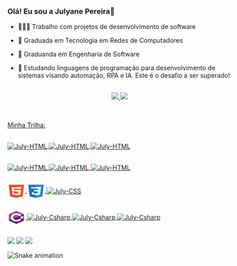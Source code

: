 


### Olá! Eu sou a Julyane Pereira👋

- 👩🏾‍💼 Trabalho com projetos de desenvolvimento de software
- 🔭 Graduada em Tecnologia em Redes de Computadores
- 🔭 Graduanda em Engenharia de Software
- 🌱 Estudando linguagens de programação para desenvolvimento de sistemas visando automação, RPA e IA. Este é o desafio a ser superado!

  ##

<div align="center">
  <a href="https://github.com/julypereira">
  <img width="48%" src="https://github-readme-stats.vercel.app/api?username=julypereira&show_icons=true&theme=dracula&include_all_commits=true&count_private=true">
  <img width="48%" src="https://github-readme-stats.vercel.app/api/top-langs/?username=julypereira&layout=compact&langs_count=7&theme=dracula">
  
  ##
  
</div>
<div style="display: inline_block"><br>
Minha Trilha:
  
  ##  
  <img align="center" alt="July-HTML" height="30" width="40" src="https://cdn.jsdelivr.net/gh/devicons/devicon/icons/git/git-plain-wordmark.svg" />
  <img align="center" alt="July-HTML" height="30" width="40" src="https://cdn.jsdelivr.net/gh/devicons/devicon/icons/github/github-original-wordmark.svg" />
  <img align="center" alt="July-HTML" height="30" width="40" src="https://cdn.jsdelivr.net/gh/devicons/devicon/icons/gitlab/gitlab-original-wordmark.svg" />
  
  ##         
  <img align="center" alt="July-HTML" height="30" width="40" src="https://cdn.jsdelivr.net/gh/devicons/devicon/icons/python/python-original-wordmark.svg" />
  <img align="center" alt="July-HTML" height="30" width="40" src="https://cdn.jsdelivr.net/gh/devicons/devicon/icons/flask/flask-original-wordmark.svg" />
  <img align="center" alt="July-HTML" height="30" width="40" src="https://cdn.jsdelivr.net/gh/devicons/devicon/icons/django/django-plain.svg" />
          
  ##
  <img align="center" alt="July-HTML" height="30" width="40" src="https://raw.githubusercontent.com/devicons/devicon/master/icons/html5/html5-original.svg">
  <img align="center" alt="July-CSS" height="30" width="40" src="https://raw.githubusercontent.com/devicons/devicon/master/icons/css3/css3-original.svg">
  <img align="center" alt="July-CSS" height="30" width="40" src="https://cdn.jsdelivr.net/gh/devicons/devicon/icons/javascript/javascript-original.svg" /> 

  ##
  <img align="center" alt="July-Csharp" height="30" width="40" src="https://raw.githubusercontent.com/devicons/devicon/master/icons/csharp/csharp-original.svg">
  <img align="center" alt="July-Csharp" height="30" width="40" src="https://cdn.jsdelivr.net/gh/devicons/devicon/icons/oracle/oracle-original.svg" />
  <img align="center" alt="July-Csharp" height="30" width="40" src="https://cdn.jsdelivr.net/gh/devicons/devicon/icons/mysql/mysql-original-wordmark.svg" />
  <img align="center" alt="July-Csharp" height="30" width="40" src="https://cdn.jsdelivr.net/gh/devicons/devicon/icons/postgresql/postgresql-original-wordmark.svg" />
    
  
</div>
  
  ##
 
<div> 
  <a href="https://instagram.com/julyane.ps" target="_blank"><img src="https://img.shields.io/badge/-Instagram-%23E4405F?style=for-the-badge&logo=instagram&logoColor=white" target="_blank"></a>
  <a href = "mailto:eng.julyane@gmail.com"><img src="https://img.shields.io/badge/-Gmail-%23333?style=for-the-badge&logo=gmail&logoColor=white" target="_blank"></a>
  <a href="https://www.linkedin.com/in/julyane-pereira-da-silva-712a97a1" target="_blank"><img src="https://img.shields.io/badge/-LinkedIn-%230077B5?style=for-the-badge&logo=linkedin&logoColor=white" target="_blank"></a> 
 
![Snake animation](https://github.com/julypereira/julypereira/blob/output/github-contribution-grid-snake.svg)
 
</div>
